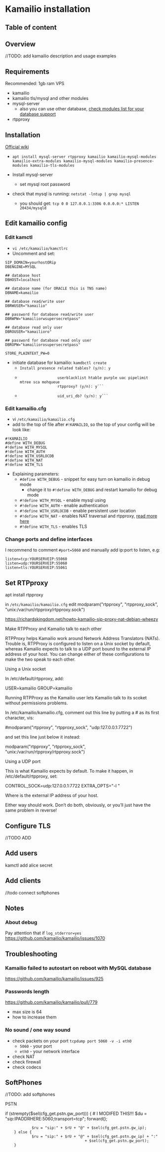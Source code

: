 # Kamailio installation

## Table of content

<!-- START doctoc -->
<!-- END doctoc -->

## Overview

//TODO: add kamailio description and usage examples

## Requirements

Recommended: 1gb ram VPS

* kamailio
* kamailio tls/mysql and other modules
* mysql-server
    * also you can use other database, [check modules list for your database support](https://kamailio.org/docs/modules/stable/)
* rtpproxy

## Installation

[Official wiki](https://www.kamailio.org/wiki/install/stable/debian)

* `apt install mysql-server rtpproxy kamailio kamailio-mysql-modules kamailio-extra-modules kamailio-mysql-modules kamailio-presence-modules kamailio-tls-modules`

* Install mysql-server
    * set mysql root password
* check that mysql is running: `netstat -lntup | grep mysql`
    * you should get: `tcp 0 0 127.0.0.1:3306 0.0.0.0:* LISTEN 20434/mysqld`

## Edit kamailio config

### Edit kamctl

* `vi /etc/kamailio/kamctlrc`
* Uncomment and set:
```
SIP_DOMAIN=yourhostORip
DBENGINE=MYSQL

## database host
DBHOST=localhost

## database name (for ORACLE this is TNS name)
DBNAME=kamailio

## database read/write user
DBRWUSER="kamailio"

## password for database read/write user
DBRWPW="kamailiorwsupersecretpass"

## database read only user
DBROUSER="kamailioro"

## password for database read only user
DBROPW="kamailiorosupersecretpass"

STORE_PLAINTEXT_PW=0
```
* initiate database for kamailio: `kamdbctl create`
    * `Install presence related tables? (y/n): y`
    * ```Install tables for imc cpl siptrace domainpolicy carrierroute
                       userblacklist htable purple uac pipelimit mtree sca mohqueue
                       rtpproxy? (y/n): y```
    * ```Install tables for uid_auth_db uid_avp_db uid_domain uid_gflags
                       uid_uri_db? (y/n): y```

### Edit kamailio.cfg

* vi `/etc/kamailio/kamailio.cfg`
* add to the top of file after `#!KAMAILIO`, so the top of your config will be look like:
```
#!KAMAILIO
#define WITH_DEBUG
#!define WITH_MYSQL
#!define WITH_AUTH
#!define WITH_USRLOCDB
#!define WITH_NAT
#!define WITH_TLS
```

* Explaining parameters:
    * `#define WITH_DEBUG` - snippet for easy turn on kamailio in debug mode
        * change it to `#!define WITH_DEBUG` and restart kamailio for debug mode
    * `#!define WITH_MYSQL` - enable mysql using
    * `#!define WITH_AUTH` - enable authentication
    * `#!define WITH_USRLOCDB` - enable persistent user location
    * `#!define WITH_NAT` - enables NAT traversal and rtpproxy, [read more here](https://www.kamailio.org/docs/modules/stable/modules/rtpproxy.html)
    * `#!define WITH_TLS` - enables TLS

### Change ports and define interfaces

I recommend to comment `#port=5060` and manually add ip:port to listen, e.g:
```
listen=tcp:YOURSERVEIP:55060
listen=udp:YOURSERVEIP:55060
listen=tls:YOURSERVEIP:55061
```

## Set RTPproxy

apt install rtpproxy

in `/etc/kamailio/kamailio.cfg` 
edit modparam("rtpproxy", "rtpproxy_sock", "unix:/var/run/rtpproxy/rtpproxy.sock")

https://richardskingdom.net/howto-kamailio-sip-proxy-nat-debian-wheezy


Make RTPProxy and Kamailio talk to each other

RTPProxy helps Kamailio work around Network Address Translators (NATs). Trouble is, RTPProxy is configured to listen on a Unix socket by default, whereas Kamailio expects to talk to a UDP port bound to the external IP address of your host. You can change either of these configurations to make the two speak to each other.

Using a Unix socket

In /etc/default/rtpproxy, add:

USER=kamailio
GROUP=kamailio

Running RTPProxy as the Kamailio user lets Kamailio talk to its scoket without permissions problems.

In /etc/kamailio/kamailio.cfg, comment out this line by putting a # as its first character, vis:

#modparam("rtpproxy", "rtpproxy_sock", "udp:127.0.0.1:7722")

and set this line just below it instead:

modparam("rtpproxy", "rtpproxy_sock", "unix:/var/run/rtpproxy/rtpproxy.sock")

Using a UDP port

This is what Kamailio expects by default. To make it happen, in /etc/default/rtpproxy, set:

CONTROL_SOCK=udp:127.0.0.1:7722
EXTRA_OPTS="-l <IP-address>"

Where <IP-address> is the external IP address of your host.

Either way should work. Don’t do both, obviously, or you’ll just have the same problem in reverse!

## Configure TLS

//TODO ADD

## Add users

kamctl add alice secret

## Add clients

//todo connect softphones

## Notes

### About debug

Pay attention that if `log_stderror=yes`
https://github.com/kamailio/kamailio/issues/1070

## Troubleshooting

### Kamailio failed to autostart on reboot with MySQL database

https://github.com/kamailio/kamailio/issues/925

### Passwords length

https://github.com/kamailio/kamailio/pull/779
* max size is 64
* how to increase them

### No sound / one way sound

* check packets on your port `tcpdump port 5060 -v -i eth0`
    * `5060` - your port
    * `eth0` - your network interface
* check NAT
* check firewall
* check codecs

## SoftPhones

//TODO: add softphones





PSTN

if (strempty($sel(cfg_get.pstn.gw_port))) {
                # I MODIFED THIS!!!
                $du = "sip:IPADDRHERE:5060;transport=tcp";
                forward();


                $ru = "sip:" + $rU + "@" + $sel(cfg_get.pstn.gw_ip);
        } else {
                $ru = "sip:" + $rU + "@" + $sel(cfg_get.pstn.gw_ip) + ":"
                                        + $sel(cfg_get.pstn.gw_port);
        }
